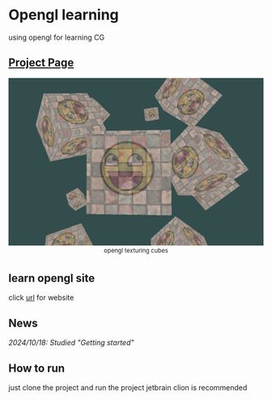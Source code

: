 # Opengl learning

using opengl for learning CG

## [Project Page](https://github.com/Rascal0902/opengl_learn)

<p align="center">
    <img src="docs/image.png">
    <br>
    <sup>opengl texturing cubes</sup>
    <br>
</p>

## learn opengl site

click [url](https://learnopengl.com/) for website

## News 
*2024/10/18: Studied "Getting started"*

## How to run

just clone the project and run the project
jetbrain clion is recommended
